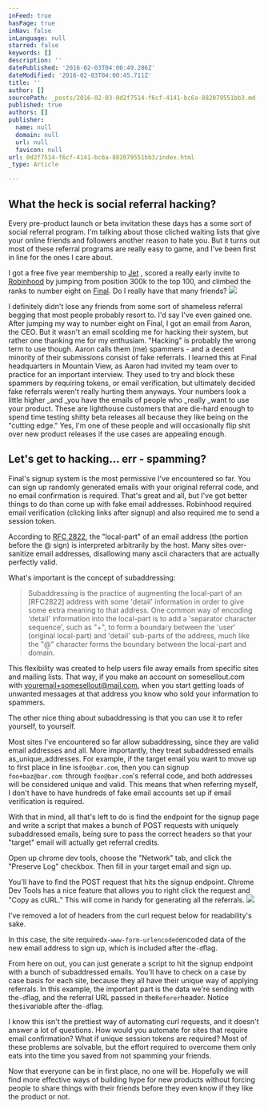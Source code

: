 ```yaml
---
inFeed: true
hasPage: true
inNav: false
inLanguage: null
starred: false
keywords: []
description: ''
datePublished: '2016-02-03T04:00:49.286Z'
dateModified: '2016-02-03T04:00:45.711Z'
title: ''
author: []
sourcePath: _posts/2016-02-03-0d2f7514-f6cf-4141-bc6a-882079551bb3.md
published: true
authors: []
publisher:
  name: null
  domain: null
  url: null
  favicon: null
url: 0d2f7514-f6cf-4141-bc6a-882079551bb3/index.html
_type: Article

---
```

## What the heck is social referral hacking?

Every pre-product launch or beta invitation these days has a some sort of social referral program. I'm talking about those cliched waiting lists that give your online friends and followers another reason to hate you. But it turns out most of these referral programs are really easy to game, and I've been first in line for the ones I care about.

I got a free five year membership to [Jet][0] , scored a really early invite to [Robinhood][1] by jumping from position 300k to the top 100, and climbed the ranks to number eight on [Final][2]. Do I really have that many friends?
![](https://the-grid-user-content.s3-us-west-2.amazonaws.com/dc0be16b-7259-4f06-9d6a-17cb8ad81980.jpg)

I definitely didn't lose any friends from some sort of shameless referral begging that most people probably resort to. I'd say I've even gained one. After jumping my way to number eight on Final, I got an email from Aaron, the CEO. But it wasn't an email scolding me for hacking their system, but rather one thanking me for my enthusiam. "Hacking" is probably the wrong term to use though. Aaron calls them (me) spammers - and a decent minority of their submissions consist of fake referrals. I learned this at Final headquarters in Mountain View, as Aaron had invited my team over to practice for an important interview. They used to try and block these spammers by requiring tokens, or email verification, but ultimately decided fake referrals weren't really hurting them anyways. Your numbers look a little higher _and _you have the emails of people who _really _want to use your product. These are lighthouse customers that are die-hard enough to spend time testing shitty beta releases all because they like being on the "cutting edge." Yes, I'm one of these people and will occasionally flip shit over new product releases if the use cases are appealing enough.

## Let's get to hacking... err - spamming?

Final's signup system is the most permissive I've encountered so far. You can sign up randomly generated emails with your original referral code, and no email confirmation is required. That's great and all, but I've got better things to do than come up with fake email addresses. Robinhood required email verification (clicking links after signup) and also required me to send a session token.

According to [RFC 2822][3], the "local-part" of an email address (the portion before the @ sign) is interpreted arbitrarily by the host. Many sites over-sanitize email addresses, disallowing many ascii characters that are actually perfectly valid.

What's important is the concept of subaddressing:

> Subaddressing is the practice of augmenting the local-part of an \[RFC2822\] address with some 'detail' information in order to give some extra meaning to that address. One common way of encoding 'detail' information into the local-part is to add a 'separator character sequence', such as "+", to form a boundary between the 'user' (original local-part) and 'detail' sub-parts of the address, much like the "@" character forms the boundary between the local-part and domain.

This flexibility was created to help users file away emails from specific sites and mailing lists. That way, if you make an account on somesellout.com with youremail+somesellout@mail.com, when you start getting loads of unwanted messages at that address you know who sold your information to spammers.

The other nice thing about subaddressing is that you can use it to refer yourself, to yourself.

Most sites I've encountered so far allow subaddressing, since they are valid email addresses and all. More importantly, they treat subaddressed emails as_unique_addresses. For example, if the target email you want to move up to first place in line is`foo@bar.com`, then you can signup `foo+baz@bar.com `through `foo@bar.com`'s referral code, and both addresses will be considered unique and valid. This means that when referring myself, I don't have to have hundreds of fake email accounts set up if email verification is required.

With that in mind, all that's left to do is find the endpoint for the signup page and write a script that makes a bunch of POST requests with uniquely subaddressed emails, being sure to pass the correct headers so that your "target" email will actually get referral credits.

Open up chrome dev tools, choose the "Network" tab, and click the "Preserve Log" checkbox. Then fill in your target email and sign up.

You'll have to find the POST request that hits the signup endpoint. Chrome Dev Tools has a nice feature that allows you to right click the request and "Copy as cURL." This will come in handy for generating all the referrals.
![](https://the-grid-user-content.s3-us-west-2.amazonaws.com/bd34d910-f126-417f-a8b8-d39a6a6570e1.jpg)

I've removed a lot of headers from the curl request below for readability's sake.

In this case, the site required`x-www-form-urlencoded`encoded data of the new email address to sign up, which is included after the`-d`flag.

From here on out, you can just generate a script to hit the signup endpoint with a bunch of subaddressed emails. You'll have to check on a case by case basis for each site, because they all have their unique way of applying referrals. In this example, the important part is the data we're sending with the`-d`flag, and the referral URL passed in the`Referer`header. Notice the`$i`variable after the`-d`flag.

I know this isn't the prettiest way of automating curl requests, and it doesn't answer a lot of questions. How would you automate for sites that require email confirmation? What if unique session tokens are required? Most of these problems are solvable, but the effort required to overcome them only eats into the time you saved from not spamming your friends.

Now that everyone can be in first place, no one will be. Hopefully we will find more effective ways of building hype for new products without forcing people to share things with their friends before they even know if they like the product or not.

[0]: http://jet.com/
[1]: http://robinhood.com/
[2]: null
[3]: http://tools.ietf.org/html/rfc2822#section-3.4.1